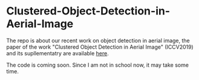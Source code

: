 # Clustered-Object-Detection-in-Aerial-Image
The repo is about our recent work on object detection in aerial image, the paper of the work "Clustered Object Detection in Aerial Image" (ICCV2019) and its supllementatry are available [here](https://drive.google.com/drive/folders/1qnqEXIkraCbdWW-WFRcLqIcLTKdPvyPc?usp=sharing).

The code is coming soon. Since I am not in school now, it may take some time.  
